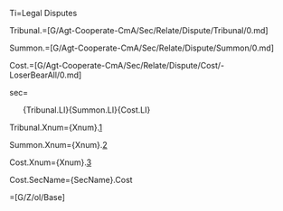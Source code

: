 Ti=Legal Disputes

Tribunal.=[G/Agt-Cooperate-CmA/Sec/Relate/Dispute/Tribunal/0.md]

Summon.=[G/Agt-Cooperate-CmA/Sec/Relate/Dispute/Summon/0.md]

Cost.=[G/Agt-Cooperate-CmA/Sec/Relate/Dispute/Cost/-LoserBearAll/0.md]

sec=<ol>{Tribunal.LI}{Summon.LI}{Cost.LI}</ol>

Tribunal.Xnum={Xnum}.<a href="#Relate.Dispute.Tribunal.Sec" class="xref">1</a>

Summon.Xnum={Xnum}.<a href="#Relate.Dispute.Summon.Sec" class="xref">2</a>

Cost.Xnum={Xnum}.<a href="#Relate.Dispute.Cost.Sec" class="xref">3</a>

Cost.SecName={SecName}.Cost

=[G/Z/ol/Base]